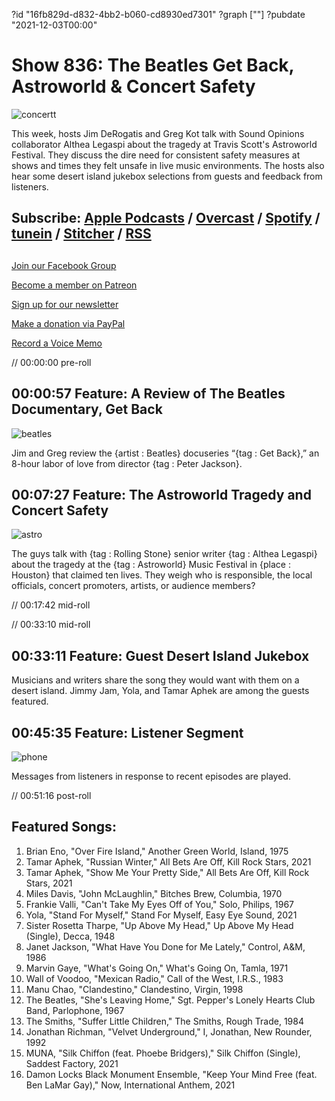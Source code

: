 ?id "16fb829d-d832-4bb2-b060-cd8930ed7301"
?graph [""]
?pubdate "2021-12-03T00:00"
# Show 836: The Beatles Get Back, Astroworld & Concert Safety

![concertt](https://static.soundopinions.org/images/2021/concertt.jpeg)

This week, hosts Jim DeRogatis and Greg Kot talk with Sound Opinions collaborator Althea Legaspi about the tragedy at Travis Scott's Astroworld Festival. They discuss the dire need for consistent safety measures at shows and times they felt unsafe in live music environments. The hosts also hear some desert island jukebox selections from guests and feedback from listeners. 



## Subscribe: [Apple Podcasts](https://itunes.apple.com/us/podcast/sound-opinions/id94793843) / [Overcast](https://overcast.fm/itunes94793843/sound-opinions) / [Spotify](https://open.spotify.com/show/1kNR8YL7TBrQuRxDdS4wtU) / [tunein](https://tunein.com/podcasts/Music-Podcasts/Sound-Opinions-p60273/) / [Stitcher](http://www.stitcher.com/podcast/sound-opinions) / [RSS](https://feeds.simplecast.com/Nn6fjnB0)



## 

[Join our Facebook Group](https://bit.ly/3sivr9T)

[Become a member on Patreon](https://bit.ly/3slWZvc)

[Sign up for our newsletter](https://bit.ly/3eEvRnG)

[Make a donation via PayPal](https://bit.ly/3dmt9lU)

[Record a Voice Memo](https://bit.ly/2RyD5Ah)

// 00:00:00 pre-roll



## 00:00:57 Feature: A Review of The Beatles Documentary, Get Back

![beatles](https://static.soundopinions.org/images/2021/the_beatles,_get_back_poster.jpeg)

Jim and Greg review the {artist : Beatles} docuseries “{tag : Get Back},” an 8-hour labor of love from director {tag : Peter Jackson}.



## 00:07:27 Feature: The Astroworld Tragedy and Concert Safety

![astro](https://static.soundopinions.org/images/2021/3d4e7c51-1200.jpeg)

The guys talk with {tag : Rolling Stone} senior writer {tag : Althea Legaspi} about the tragedy at the {tag : Astroworld} Music Festival in {place : Houston} that claimed ten lives. They weigh who is responsible, the local officials, concert promoters, artists, or audience members?

// 00:17:42 mid-roll

// 00:33:10 mid-roll



## 00:33:11 Feature: Guest Desert Island Jukebox

Musicians and writers share the song they would want with them on a desert island. Jimmy Jam, Yola, and Tamar Aphek are among the guests featured.



## 00:45:35 Feature: Listener Segment

![phone](https://static.soundopinions.org/images/2021/phone.jpeg)

Messages from listeners in response to recent episodes are played.

// 00:51:16 post-roll



## Featured Songs:

1. Brian Eno, "Over Fire Island," Another Green World, Island, 1975
2. Tamar Aphek, "Russian Winter," All Bets Are Off, Kill Rock Stars, 2021
3. Tamar Aphek, "Show Me Your Pretty Side," All Bets Are Off, Kill Rock Stars, 2021
4. Miles Davis, "John McLaughlin," Bitches Brew, Columbia, 1970
5. Frankie Valli, "Can't Take My Eyes Off of You," Solo, Philips, 1967
6. Yola, "Stand For Myself," Stand For Myself, Easy Eye Sound, 2021
7. Sister Rosetta Tharpe, "Up Above My Head," Up Above My Head (Single), Decca, 1948
8. Janet Jackson, "What Have You Done for Me Lately," Control, A&M, 1986
9. Marvin Gaye, "What's Going On," What's Going On, Tamla, 1971
10. Wall of Voodoo, "Mexican Radio," Call of the West, I.R.S., 1983
11. Manu Chao, "Clandestino," Clandestino, Virgin, 1998
12. The Beatles, "She's Leaving Home," Sgt. Pepper's Lonely Hearts Club Band, Parlophone, 1967
13. The Smiths, "Suffer Little Children," The Smiths, Rough Trade, 1984
14. Jonathan Richman, "Velvet Underground," I, Jonathan, New Rounder, 1992
15. MUNA, "Silk Chiffon (feat. Phoebe Bridgers)," Silk Chiffon (Single), Saddest Factory, 2021
16. Damon Locks Black Monument Ensemble, "Keep Your Mind Free (feat. Ben LaMar Gay)," Now, International Anthem, 2021